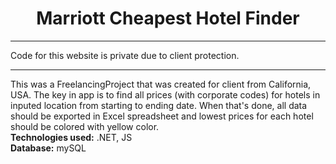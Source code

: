 <center><h1>Marriott Cheapest Hotel Finder</h1></center>
<hr>
Code for this website is private due to client protection.
<hr>
This was a FreelancingProject that was created for client from California, USA. The key in app is to find all prices (with corporate codes) for hotels in inputed location from starting to ending date. When that's done, all data should be exported in Excel spreadsheet and lowest prices for each hotel should be colored with yellow color.<br>
<b>Technologies used:</b> .NET, JS<br>
<b>Database:</b> mySQL<br><br>
